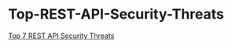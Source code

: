# Top-REST-API-Security-Threats

[Top 7 REST API Security Threats](https://blog.restcase.com/top-7-rest-api-security-threats)

